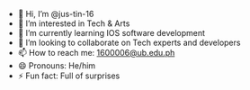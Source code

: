 - 👋 Hi, I’m @jus-tin-16
- 👀 I’m interested in Tech & Arts
- 🌱 I’m currently learning IOS software development
- 💞️ I’m looking to collaborate on Tech experts and developers
- 📫 How to reach me: 1600006@ub.edu.ph
- 😄 Pronouns: He/him
- ⚡ Fun fact: Full of surprises

<!---
jus-tin-16/jus-tin-16 is a ✨ special ✨ repository because its `README.md` (this file) appears on your GitHub profile.
You can click the Preview link to take a look at your changes.
--->
